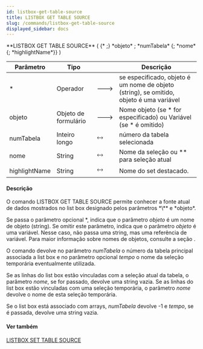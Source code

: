 ```yaml
---
id: listbox-get-table-source
title: LISTBOX GET TABLE SOURCE
slug: /commands/listbox-get-table-source
displayed_sidebar: docs
---
```


<!--REF #_command_.LISTBOX GET TABLE SOURCE.Syntax-->**LISTBOX GET TABLE SOURCE** ( {* ;} *objeto* ; *numTabela* {; *nome* {; *highlightName*}} )<!-- END REF-->
<!--REF #_command_.LISTBOX GET TABLE SOURCE.Params-->
| Parâmetro | Tipo |  | Descrição |
| --- | --- | --- | --- |
| * | Operador | &#x1F852; | se especificado, objeto é um nome de objeto (string), se omitido, objeto é uma variável |
| objeto | Objeto de formulário | &#x1F852; | Nome objeto (se * for especificado) ou Variável (se * é omitido) |
| numTabela | Inteiro longo | &#x1F858; | número da tabela selecionada |
| nome | String | &#x1F858; | Nome da seleção ou ** para seleção atual |
| highlightName | String | &#x1F858; | Nome do set destacado. |

<!-- END REF-->

#### Descrição 

<!--REF #_command_.LISTBOX GET TABLE SOURCE.Summary-->O comando LISTBOX GET TABLE SOURCE permite conhecer a fonte atual de dados mostrados no list box designado pelos parâmetros *\** e *objeto*.<!-- END REF-->

Se passa o parâmetro opcional \*, indica que o parâmetro *objeto* é um nome de objeto (string). Se omitir este parâmetro, indica que o parâmetro *objeto* é uma variável. Nesse caso, não passa uma string, mas uma referência de variável. Para maior informação sobre nomes de objetos, consulte a seção . 

O comando devolve no parâmetro *numTabela* o número da tabela principal associada a list box e no parâmetro opcional *tempo* o nome da seleção temporária eventualmente utilizada.

Se as linhas do list box estão vinculadas com a seleção atual da tabela, o parâmetro *nome*, se for passado, devolve uma string vazia. Se as linhas do list box estão vinculadas com uma seleção temporária, o parâmetro *nome* devolve o nome de esta seleção temporária.

Se o list box está associado com arrays, *numTabela* devolve -1 e *tempo*, se é passada, devolve uma string vazia.

#### Ver também 

[LISTBOX SET TABLE SOURCE](listbox-set-table-source.md)  